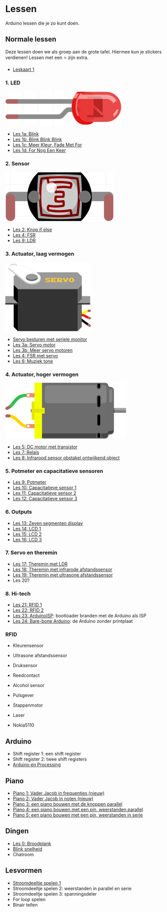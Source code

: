 # Lessen

Arduino lessen die je zo kunt doen.

## Normale lessen

Deze lessen doen we als groep aan de grote tafel.
Hiermee kun je stickers verdienen! Lessen met een :star: zijn extra.

 * [Leskaart 1](Leskaarten/Leskaart1.pdf)

### 1. LED

![Led](Led.png)

 * [Les 1a: Blink](1a_Blink/README.md)
 * [Les 1b: Blink Blink Blink](1b_BlinkBlinkBlink/README.md)
 * [Les 1c: Meer Kleur, Fade Met For](1c_MeerKleurFadeMetFor/README.md)
 * [Les 1d: For Nog Een Keer](1d_ForNogEenKeer/README.md) 

### 2. Sensor

![LDR](Ldr.png)

 * [Les 2: Knop if else](2_Knop_if_else/README.md) 
 * [Les 4: FSR](4_FSR/README.md) 
 * [Les 9: LDR](9_LDR/README.md) 

### 3. Actuator, laag vermogen

![Servo motor](ServoMotor.png)

 * [Servo besturen met seriele monitor](ServoSerial/README.md)
 * [Les 3a: Servo motor](3_servo_motor/README.md)
 * [Les 3b: Meer servo motoren](3_servo_motoren/README.md)
 * [Les 4: FSR met servo](4_FSR_met_servo/README.md)
 * [Les 6: Muziek tone](6_muziek_tone/README.md)

### 4. Actuator, hoger vermogen

![DC Motor](DcMotor.png)

 * [Les 5: DC motor met transistor](5_dc_motor_met_transistor/README.md)
 * [Les 7: Relais](7_dc_motor_met_relais/README.md)
 * [Les 8: Infrarood sensor obstakel ontwijkend object](8_infrarood_sensor_obstakel_ontwijkend_object/README.md)


### 5. Potmeter en capacitatieve sensoren

 * [Les 9: Potmeter](Potmeter/README.md)
 * [Les 10: Capacitatieve sensor 1](CapacitatieveSensor1/README.md)
 * [Les 11: Capacitatieve sensor 2](CapacitatieveSensor2/README.md)
 * [Les 12: Capacitatieve sensor 3](CapacitatieveSensor3/README.md)

### 6. Outputs

 * [Les 13: Zeven segmenten display](ZevenSegmentDisplay/README.md)
 * [Les 14: LCD 1](LCD1/README.md)
 * [Les 15: LCD 2](LCD2/README.md)
 * [Les 16: LCD 3](LCD3/README.md)

### 7. Servo en theremin

 * [Les 17: Theremin met LDR](Theremin_ldr/README.md)
 * [Les 18: Theremin met infrarode afstandssensor](Theremin_infrarood/README.md)
 * [Les 19: Theremin met ultrasone afstandssensor](Theremin_ultrasoon/README.md)
 * Les 20?

### 8. Hi-tech

 * [Les 21: RFID 1](RFID1/README.md)
 * [Les 22: RFID 2](RFID2/README.md)
 * [Les 23: ArduinoISP](ArduinoISP/README.md): bootloader branden met de Arduino als ISP
 * [Les 24: Bare-bone Arduino](BareBoneArduino/README.md): de Arduino zonder printplaat

### RFID 

 * Kleurensensor
 * Ultrasone afstandssensor
 * Druksensor
 * Reedcontact
 * Alcohol sensor
 * Pulsgever

 * Stappenmotor

 * Laser
 * Nokia5110

## Arduino

 * Shift register 1: een shift register
 * Shift register 2: twee shift registers
 * [Arduino en Processing](Arduino_en_processing/README.md)

## Piano

 * [Piano 1: Vader Jacob in frequenties (nieuw)](PianoX_vader_jacob_frequenties/README.md)
 * [Piano 2: Vader Jacob in noten (nieuw)](PianoX_vader_jacob_noten/README.md)
 * [Piano 3: een piano bouwen met de knoppen parallel](PianoX_piano_parallel/README.md)
 * [Piano 4: een piano bouwen met een pin, weerstanden parallel](PianoX_piano_een_pin/README.md)
 * [Piano 5: een piano bouwen met een pin, weerstanden in serie](PianoX_piano_serie/README.md)

## Dingen

 * [Les 0: Broodplank](0_Breadboard/README.md)
 * [Blink snelheid](BlinkSnelheid/README.md)
 * Chatroom

## Lesvormen

 * [Stroomdeeltje spelen 1](StroomdeeltjeSpelen1/README.md)
 * Stroomdeeltje spelen 2: weerstanden in parallel en serie
 * Stroomdeeltje spelen 3: spanningsdeler
 * For loop spelen
 * Binair tellen